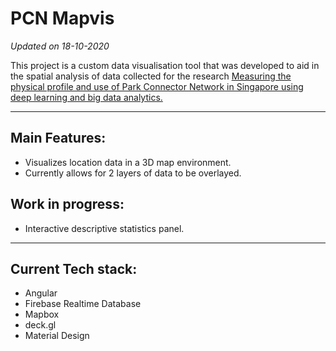 # PCN Mapvis
*Updated on 18-10-2020*

This project is a custom data visualisation tool that was developed to aid in the spatial analysis of data collected for the research [Measuring the physical profile and use of Park Connector Network in Singapore using deep learning and big data analytics.](https://www.researchgate.net/publication/329909265_Measuring_the_physical_profile_and_use_of_Park_Connector_Network_in_Singapore_using_deep_learning_and_big_data_analytics)

___

## Main Features:

- Visualizes location data in a 3D map environment.
- Currently allows for 2 layers of data to be overlayed.

## Work in progress:
- Interactive descriptive statistics panel.
___

## Current Tech stack:
- Angular
- Firebase Realtime Database 
- Mapbox
- deck.gl
- Material Design




